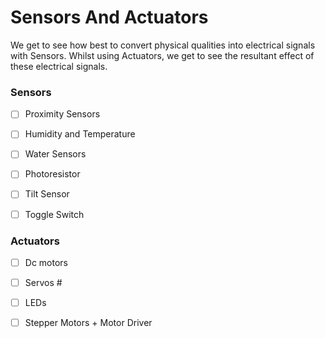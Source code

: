 # Sensors And Actuators
We get to see how best to convert physical qualities into electrical signals with Sensors. 
Whilst using Actuators, we get to see the resultant effect of these electrical signals.


###  Sensors
- [ ] Proximity Sensors
- [ ] Humidity and Temperature
- [ ] Water Sensors
- [ ] Photoresistor
- [ ] Tilt Sensor
- [ ] Toggle Switch


###  Actuators
- [ ] Dc motors 
- [ ] Servos #
- [ ] LEDs
- [ ] Stepper Motors + Motor Driver



